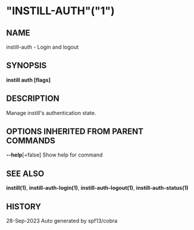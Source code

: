 # "INSTILL-AUTH"("1")


## NAME



instill-auth - Login and logout 

## SYNOPSIS



**instill auth  [flags]** 

## DESCRIPTION



Manage instill's authentication state. 

## OPTIONS INHERITED FROM PARENT COMMANDS



**--help**[=false] 	Show help for command 

## SEE ALSO



**instill(1)**, **instill-auth-login(1)**, **instill-auth-logout(1)**, **instill-auth-status(1)** 

## HISTORY



28-Sep-2023 Auto generated by spf13/cobra 